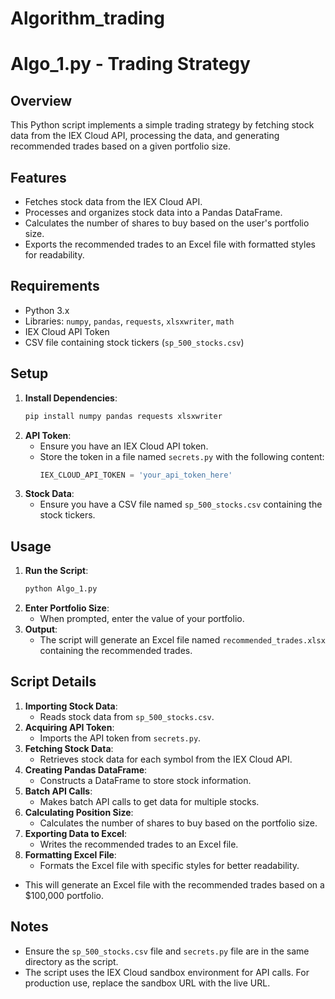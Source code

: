 # Algorithm_trading
# Algo_1.py - Trading Strategy

## Overview
This Python script implements a simple trading strategy by fetching stock data from the IEX Cloud API, processing the data, and generating recommended trades based on a given portfolio size.

## Features
- Fetches stock data from the IEX Cloud API.
- Processes and organizes stock data into a Pandas DataFrame.
- Calculates the number of shares to buy based on the user's portfolio size.
- Exports the recommended trades to an Excel file with formatted styles for readability.

## Requirements
- Python 3.x
- Libraries: `numpy`, `pandas`, `requests`, `xlsxwriter`, `math`
- IEX Cloud API Token
- CSV file containing stock tickers (`sp_500_stocks.csv`)

## Setup
1. **Install Dependencies**:
    ```sh
    pip install numpy pandas requests xlsxwriter
    ```
2. **API Token**:
    - Ensure you have an IEX Cloud API token.
    - Store the token in a file named `secrets.py` with the following content:
      ```python
      IEX_CLOUD_API_TOKEN = 'your_api_token_here'
      ```
3. **Stock Data**:
    - Ensure you have a CSV file named `sp_500_stocks.csv` containing the stock tickers.

## Usage
1. **Run the Script**:
    ```sh
    python Algo_1.py
    ```
2. **Enter Portfolio Size**:
    - When prompted, enter the value of your portfolio.
3. **Output**:
    - The script will generate an Excel file named `recommended_trades.xlsx` containing the recommended trades.

## Script Details
1. **Importing Stock Data**:
    - Reads stock data from `sp_500_stocks.csv`.
2. **Acquiring API Token**:
    - Imports the API token from `secrets.py`.
3. **Fetching Stock Data**:
    - Retrieves stock data for each symbol from the IEX Cloud API.
4. **Creating Pandas DataFrame**:
    - Constructs a DataFrame to store stock information.
5. **Batch API Calls**:
    - Makes batch API calls to get data for multiple stocks.
6. **Calculating Position Size**:
    - Calculates the number of shares to buy based on the portfolio size.
7. **Exporting Data to Excel**:
    - Writes the recommended trades to an Excel file.
8. **Formatting Excel File**:
    - Formats the Excel file with specific styles for better readability.

- This will generate an Excel file with the recommended trades based on a $100,000 portfolio.

## Notes
- Ensure the `sp_500_stocks.csv` file and `secrets.py` file are in the same directory as the script.
- The script uses the IEX Cloud sandbox environment for API calls. For production use, replace the sandbox URL with the live URL.


